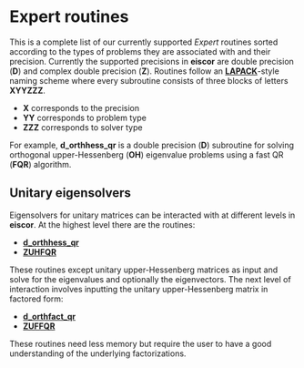 # Expert routines #
This is a complete list of our currently supported _Expert_ routines sorted according to the types of problems they are associated with and their precision. Currently the supported precisions in __eiscor__ are double precision (__D__) and complex double precision (__Z__). Routines follow an [__LAPACK__](http://www.netlib.org/lapack/lug/node24.html)-style naming scheme where every subroutine consists of three blocks of letters __XYYZZZ__. 
- __X__ corresponds to the precision
- __YY__ corresponds to problem type
- __ZZZ__ corresponds to solver type

For example, __d_orthhess_qr__ is a double precision (__D__) subroutine for solving orthogonal upper-Hessenberg (__OH__) eigenvalue problems using a fast QR (__FQR__) algorithm. 

## Unitary eigensolvers ##
Eigensolvers for unitary matrices can be interacted with at different levels in __eiscor__. At the highest level there are the routines:
- [__d_orthhess_qr__](https://github.com/jaurentz/eiscor/blob/master/src/docs/d_orthhess_qr.md)
- [__ZUHFQR__](https://github.com/jaurentz/eiscor/blob/master/src/docs/ZUHFQR.md)

These routines except unitary upper-Hessenberg matrices as input and solve for the eigenvalues and optionally the eigenvectors. The next level of interaction involves inputting the unitary upper-Hessenberg matrix in factored form:
- [__d_orthfact_qr__](https://github.com/jaurentz/eiscor/blob/master/src/docs/d_orthfact_qr.md)
- [__ZUFFQR__](https://github.com/jaurentz/eiscor/blob/master/src/docs/ZUFFQR.md)

These routines need less memory but require the user to have a good understanding of the underlying factorizations.
